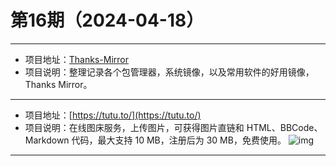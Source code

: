 # 第16期（2024-04-18）

---
- 项目地址：[Thanks-Mirror](https://github.com/eryajf/Thanks-Mirror)
- 项目说明：整理记录各个包管理器，系统镜像，以及常用软件的好用镜像，Thanks Mirror。
---
- 项目地址：[https://tutu.to/](https://tutu.to/)
- 项目说明：在线图床服务，上传图片，可获得图片直链和 HTML、BBCode、Markdown 代码，最大支持 10 MB，注册后为 30 MB，免费使用。
![img](/weekly/static/images/2024-04-18/1713414174.png)
---